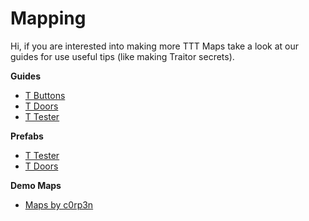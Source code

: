 # Mapping

Hi, if you are interested into making more TTT Maps take a look at our guides for use useful tips \(like making Traitor secrets\).

**Guides**

* [T Buttons](t-buttons.md)
* [T Doors](t-doors.md)
* [T Tester](t-tester.md)

**Prefabs**

* [T Tester](https://gamebanana.com/mods/4684)
* [T Doors](https://gamebanana.com/mods/4662)

**Demo Maps**

* [Maps by c0rp3n](https://github.com/c0rp3n/ttt-demo-maps)
